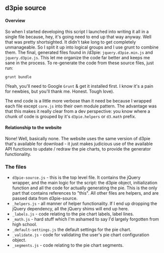 ## d3pie source

#### Overview

So when I started developing this script I launched into writing it all in a single file because, hey, it's going need
to end up that way anyway. Well that was pretty shortsighted. It didn't take long to get completely unmanageable. So I
split it up into logical groups and I use grunt to combine them. The final, generated files found in /d3pie:
`jquery.d3pie.min.js` and `jquery.d3pie.js`. This let me organize the code far better and keeps me sane in the process.
To re-generate the code from these source files, just run:

`grunt bundle`

(Yeah, you'll need to Google <code>Grunt</code> & get it installed first. I know it's a pain for newbies, but you'll
thank me. Honest. Tough love).

The end code is a little more verbose than it need be because I wrapped each file except `core.js` into their
own module pattern. The advantage was that this makes it really clear from a dev perspective: you know where a chunk of
code is grouped by it's `d3pie.helpers` or `d3.math` prefix.

#### Relationship to the website

None! Well, basically none. The website uses the same version of d3pie that's available for download - it just
makes judicious use of the available API functions to update / redraw the pie charts, to provide the generator
functionality.

### The files

* `d3pie-source.js` - this is the top level file. It contains the jQuery wrapper, and the main logic for the script:
the d3pie object, initialization function and all the code for actually generating the pie. This is the only part that
contains references to "this". All other files are helpers, and are passed data from d3pie-source.
* `_helpers.js` - all manner of helper functionality. If I end up dropping the jQuery dependency, all the jQuery shims
will end up here.
* `_labels.js` - code relating to the pie chart labels, label lines.
* `_math.js` - hard stuff which I'm ashamed to say I'd largely forgotten from high school.
* `_default-settings.js` the default settings for the pie chart.
* `_validate.js` - code for validating the user's pie chart configuration object.
* `_segments.js` - code relating to the pie chart segments.
